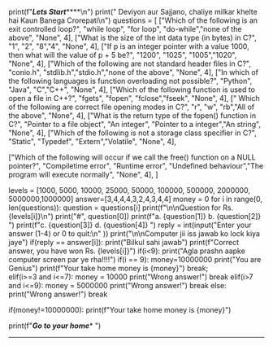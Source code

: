 
print(f"*****************Lets Start*********************\n")
print("      Deviyon aur Sajjano, chaliye milkar khelte hai Kaun Banega Crorepati\n")
questions = [
  ["Which of the following is an exit controlled loop?", "while loop", "for loop", "do-while","none of the above", "None", 4],
  ["What is the size of the int data type (in bytes) in C?", "1", "2", "8","4", "None", 4],
  ["If p is an integer pointer with a value 1000, then what will the value of p + 5 be?", "1200", "1025", "1005","1020", "None", 4],
  ["Which of the following are not standard header files in C?", "conio.h", "stdlib.h","stdio.h","none of the above", "None", 4],
["In which of the following languages is function overloading not possible?", "Python", "Java", "C","C++", "None", 4],
["Which of the following function is used to open a file in C++?", "fgets", "fopen", "fclose","fseek", "None", 4],
[" Which of the following are correct file opening modes in C?", "r", "w", "rb","All of the above", "None", 4],
["What is the return type of the fopen() function in C?", "Pointer to a file object", "An integer", "Pointer to a integer","An string", "None", 4],
["Which of the following is not a storage class specifier in C?", "Static", "Typedef", "Extern","Volatile", "None", 4],

["Which of the following will occur if we call the free() function on a NULL pointer?", "Compiletime error", "Runtime error", "Undefined behaviour","The program will execute normally", "None", 4],
]

levels = [1000, 5000, 10000, 25000, 50000, 100000, 500000, 2000000, 5000000,1000000]
answer=[3,4,4,4,3,2,4,3,4,4]
money = 0
for i in range(0, len(questions)):
  question = questions[i]
  print(f"\n\nQuestion for Rs. {levels[i]}\n")
  print("#", question[0])
  print(f"a. {question[1]}          b. {question[2]} ")
  print(f"c. {question[3]}         d. {question[4]} ")
  reply = int(input("Enter your answer (1-4) or  0 to quit:\n" ))
  print("\n\nComputer jii iss jawab ko lock kiya jaye")
  if(reply == answer[i]):
      print("Bilkul sahi jawab")
      print(f"Correct answer, you have won Rs. {levels[i]}")
      if(i<9):
          print("Agla prashn aapke computer screen par ye rha!!!!")
      if(i == 9):
       money=10000000 
       print("You are Genius")
       print(f"Your take home money is {money}")
       break;      
  elif(i>=3 and i<=7):
      money = 10000
      print("Wrong answer!")
      break
  elif(i>7 and i<=9):
      money = 5000000
      print("Wrong answer!")
      break
  else:
    print("Wrong answer!")
    break 

if(money!=10000000):
  print(f"Your take home money is {money}")
  
print(f"***************Go to your home****************             ") 
****
